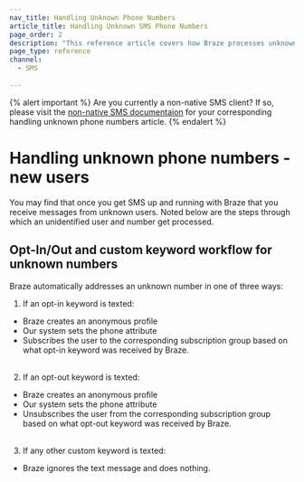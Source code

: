 ```yaml
---
nav_title: Handling Unknown Phone Numbers
article_title: Handling Unknown SMS Phone Numbers
page_order: 2
description: "This reference article covers how Braze processes unknown SMS phone numbers from new users."
page_type: reference
channel:
  - SMS
  
---
```


{% alert important %}
Are you currently a non-native SMS client? If so, please visit the [non-native SMS documentaion](/docs/user_guide/message_building_by_channel/sms/non_native/) for your corresponding handling unknown phone numbers article.
{% endalert %}

# Handling unknown phone numbers - new users

You may find that once you get SMS up and running with Braze that you receive messages from unknown users. Noted below are the steps through which an unidentified user and number get processed.

## Opt-In/Out and custom keyword workflow for unknown numbers

Braze automatically addresses an unknown number in one of three ways:
1. If an opt-in keyword is texted:
  * Braze creates an anonymous profile
  * Our system sets the phone attribute
  * Subscribes the user to the corresponding subscription group based on what opt-in keyword was received by Braze.<br><br>
2. If an opt-out keyword is texted:
  * Braze creates an anonymous profile
  * Our system sets the phone attribute
  * Unsubscribes the user from the corresponding subscription group based on what opt-out keyword was received by Braze.<br><br>
3. If any other custom keyword is texted:
  * Braze ignores the text message and does nothing.

[ualink]: {{site.baseurl}}/api/objects_filters/user_alias_object/
[telink]: {{site.baseurl}}/api/endpoints/user_data/post_user_track/
[uaolink]: {{site.baseurl}}/api/objects_filters/user_attributes_object/
[e.164]: https://en.wikipedia.org/wiki/E.164